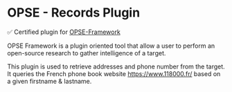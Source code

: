 # OPSE - Records Plugin

✅ Certified plugin for [OPSE-Framework](https://github.com/OPSE-Developers/OPSE-Framework)

OPSE Framework is a plugin oriented tool that allow a user to perform an open-source research to gather intelligence of a target.

This plugin is used to retrieve addresses and phone number from the target. 
It queries the French phone book website <https://www.118000.fr/> based on a given firstname & lastname.
